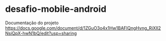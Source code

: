 # desafio-mobile-android
Documentação do projeto 
https://docs.google.com/document/d/1ZGuO3o4x1Hw1BAFlQngHvng_RiXII2NsiQpX-hwN1bQ/edit?usp=sharing
